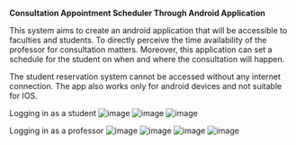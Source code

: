 **Consultation Appointment Scheduler Through Android Application**

This system aims to create an android application that will be accessible to faculties and students. 
To directly perceive the time availability of the professor for consultation matters. 
Moreover, this application can set a schedule for the student on when and where the consultation will happen.

The student reservation system cannot be accessed without any internet connection.
The app also works only for android devices and not suitable for IOS.

Logging in as a student
![image](https://github.com/user-attachments/assets/d77c8f72-9e86-4f41-97a3-b5d41b2f3826)
![image](https://github.com/user-attachments/assets/8986bc15-b630-4104-a8df-bd951252a76c)
![image](https://github.com/user-attachments/assets/ef570df4-1f53-4acd-8183-cc6276001b5d)

Logging in as a professor
![image](https://github.com/user-attachments/assets/91a2e57b-fcfb-4f2c-a47a-22c4d19fcc74)
![image](https://github.com/user-attachments/assets/661c8525-179c-4dec-8701-7e575bf0024a)
![image](https://github.com/user-attachments/assets/18e02eef-fbbb-4b60-80d0-83aeffa4a37a)
![image](https://github.com/user-attachments/assets/d68a098c-0f5e-4985-a17d-ed5c0f3a058b)







